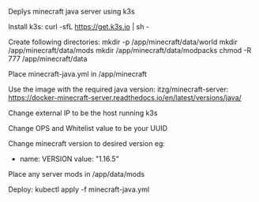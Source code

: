 Deplys minecraft java server using k3s

Install k3s:
  curl -sfL https://get.k3s.io | sh -

Create following directories:
  mkdir -p /app/minecraft/data/world
  mkdir /app/minecraft/data/mods
  mkdir /app/minecraft/data/modpacks
  chmod -R 777 /app/minecraft/data

Place minecraft-java.yml in /app/minecraft

Use the image with the required java version: 
  itzg/minecraft-server:<tag>
https://docker-minecraft-server.readthedocs.io/en/latest/versions/java/

Change external IP to be the host running k3s

Change OPS and Whitelist value to be your UUID

Change minecraft version to desired version eg:
 - name: VERSION
   value: "1.16.5"

Place any server mods in /app/data/mods

Deploy:
  kubectl apply -f minecraft-java.yml
